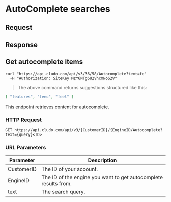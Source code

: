 # AutoComplete&nbsp;searches


<h2 id="autocomplete-searches_request">Request</h2>

<h2 id="autocomplete-searches_response">Response</h2>






## Get autocomplete items


```shell
curl "https://api.cludo.com/api/v3/36/58/Autocomplete?text=fe"
  -H "Authorization: SiteKey MzY6NTg6U2VhcmNoS2V"
```

> The above command returns suggestions structured like this:

```json
[ "features", "feed", "feel" ]
```

This endpoint retrieves content for autocomplete.



### HTTP Request

`GET https://api.cludo.com/api/v3/{CustomerID}/{EngineID/Autocomplete?text={query}<ID>`

### URL Parameters

Parameter | Description
--------- | -----------
CustomerID | The ID of your account.
EngineID | The ID of the engine you want to get autocomplete results from.
text | The search query.
